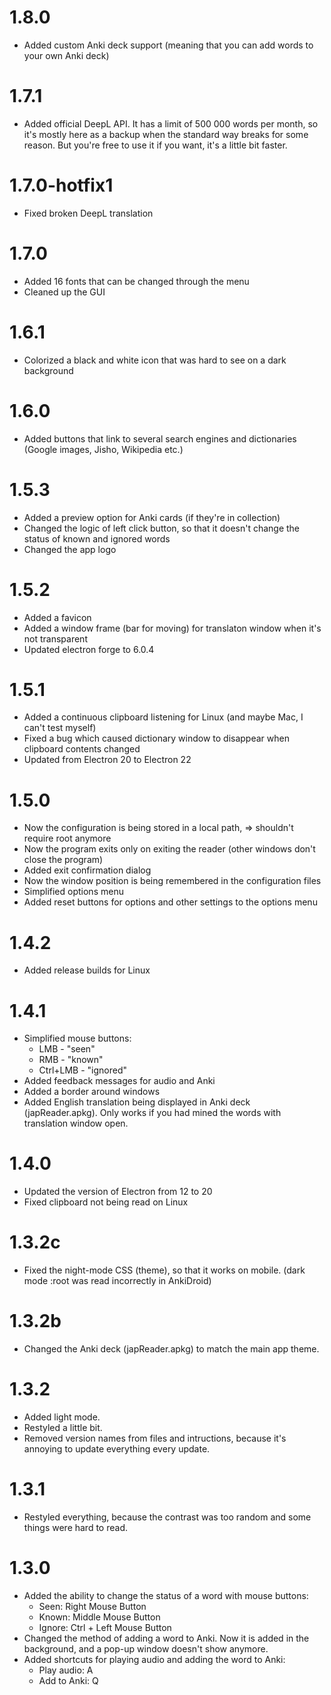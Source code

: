 # 1.8.0
- Added custom Anki deck support (meaning that you can add words to your own Anki deck)

# 1.7.1
- Added official DeepL API. It has a limit of 500 000 words per month, so it's mostly here as a backup when the standard way breaks for some reason. But you're free to use it if you want, it's a little bit faster.

# 1.7.0-hotfix1
- Fixed broken DeepL translation

# 1.7.0
- Added 16 fonts that can be changed through the menu
- Cleaned up the GUI

# 1.6.1
- Colorized a black and white icon that was hard to see on a dark background

# 1.6.0
- Added buttons that link to several search engines and dictionaries (Google images, Jisho, Wikipedia etc.)

# 1.5.3
- Added a preview option for Anki cards (if they're in collection)
- Changed the logic of left click button, so that it doesn't change the status of known and ignored words
- Changed the app logo

# 1.5.2
- Added a favicon
- Added a window frame (bar for moving) for translaton window when it's not transparent
- Updated electron forge to 6.0.4

# 1.5.1
- Added a continuous clipboard listening for Linux (and maybe Mac, I can't test myself)
- Fixed a bug which caused dictionary window to disappear when clipboard contents changed
- Updated from Electron 20 to Electron 22

# 1.5.0
- Now the configuration is being stored in a local path, => shouldn't require root anymore
- Now the program exits only on exiting the reader (other windows don't close the program)
- Added exit confirmation dialog
- Now the window position is being remembered in the configuration files
- Simplified options menu
- Added reset buttons for options and other settings to the options menu

# 1.4.2
- Added release builds for Linux

# 1.4.1
- Simplified mouse buttons:
	* LMB - "seen"
	* RMB - "known"
	*	Ctrl+LMB - "ignored"
- Added feedback messages for audio and Anki
- Added a border around windows
- Added English translation being displayed in 
Anki deck (japReader.apkg). Only works if you
had mined the words with translation window open.

# 1.4.0
- Updated the version of Electron from 12 to 20
- Fixed clipboard not being read on Linux

# 1.3.2c
- Fixed the night-mode CSS (theme), so that it works on mobile.
	(dark mode :root was read incorrectly in AnkiDroid)

# 1.3.2b
- Changed the Anki deck (japReader.apkg) to match the main app theme.

# 1.3.2
- Added light mode.
- Restyled a little bit.
- Removed version names from files and intructions, 
    because it's annoying to update everything every update.

# 1.3.1
- Restyled everything, because the contrast was too random 
    and some things were hard to read.

# 1.3.0
- Added the ability to change the status of a word with mouse buttons:
    * Seen: Right Mouse Button
    * Known: Middle Mouse Button
    * Ignore: Ctrl + Left Mouse Button
- Changed the method of adding a word to Anki. 
Now it is added in the background, and a pop-up window doesn't show anymore.
- Added shortcuts for playing audio and adding the word to Anki:
    * Play audio: A
    * Add to Anki: Q
